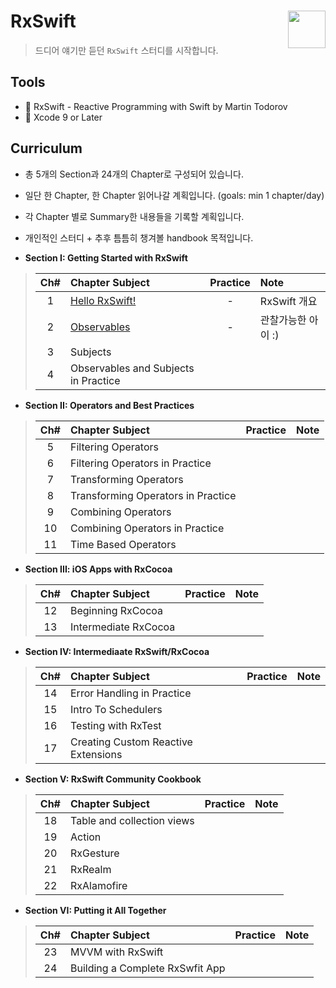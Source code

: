 # RxSwift <img src = "https://github.com/ReactiveX/RxSwift/raw/master/assets/Rx_Logo_M.png" width = 60  align = right> 

>드디어 얘기만 듣던 `RxSwift` 스터디를 시작합니다.

## Tools
* 📕 RxSwift - Reactive Programming with Swift by Martin Todorov
* 🔨 Xcode 9 or Later

## Curriculum
* 총 5개의 Section과 24개의 Chapter로 구성되어 있습니다.
* 일단 한 Chapter, 한 Chapter 읽어나갈 계획입니다. (goals: min 1 chapter/day)
* 각 Chapter 별로 Summary한 내용들을 기록할 계획입니다.
* 개인적인 스터디 + 추후 틈틈히 챙겨볼 handbook 목적입니다.

* **Section I: Getting Started with RxSwift**
> | Ch# | Chapter Subject | Practice | Note |
> |:---:| :--- | :---: | :--- |
> |1|[Hello RxSwift!](https://github.com/fimuxd/RxSwift/blob/master/01_HelloRxSwift/Ch.1%20Hello%20RxSwift.md)| - | RxSwift 개요 |
> |2|[Observables](https://github.com/fimuxd/RxSwift/blob/master/02_Observables/Ch2.%20Observables.md)| - | 관찰가능한 아이 :) |
> |3|Subjects|||
> |4|Observables and Subjects in Practice|||

* **Section II: Operators and Best Practices**
> | Ch# | Chapter Subject | Practice | Note |
> |:---:| :--- | :---: | :--- |
> |5|Filtering Operators|||
> |6|Filtering Operators in Practice|||
> |7|Transforming Operators|||
> |8|Transforming Operators in Practice|||
> |9|Combining Operators|||
> |10|Combining Operators in Practice|||
> |11|Time Based Operators|||
> 
* **Section III: iOS Apps with RxCocoa**
> | Ch# | Chapter Subject | Practice | Note |
> |:---:| :--- | :---: | :--- |
> |12|Beginning RxCocoa|||
> |13|Intermediate RxCocoa|||

* **Section IV: Intermediaate RxSwift/RxCocoa**
> | Ch# | Chapter Subject | Practice | Note |
> |:---:| :--- | :---: | :--- |
> |14|Error Handling in Practice|||
> |15|Intro To Schedulers|||
> |16|Testing with RxTest|||
> |17|Creating Custom Reactive Extensions|||

* **Section V: RxSwift Community Cookbook**
> | Ch# | Chapter Subject | Practice | Note |
> |:---:| :--- | :---: | :--- |
> |18|Table and collection views|||
> |19|Action|||
> |20|RxGesture|||
> |21|RxRealm|||
> |22|RxAlamofire|||

* **Section VI: Putting it All Together**
> | Ch# | Chapter Subject | Practice | Note |
> |:---:| :--- | :---: | :--- |
> |23|MVVM with RxSwift|||
> |24|Building a Complete RxSwfit App|||
